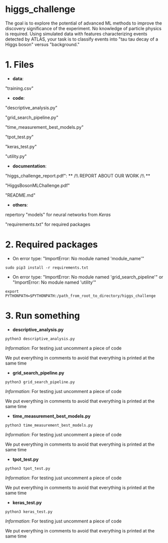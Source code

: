 # higgs\_challenge
The goal is to explore the potential of advanced ML methods to improve the discovery significance of the experiment. No knowledge of particle physics is required. Using simulated data with features characterizing events detected by ATLAS, your task is to classify events into "tau tau decay of a Higgs boson" versus "background." 

# 1. Files
* **data**: 

"training.csv"

* **code**:

"descriptive\_analysis.py"

"grid\_search\_pipeline.py"

"time\_measurement\_best\_models.py"

"tpot\_test.py"

"keras\_test.py"

"utility.py"

* **documentation**:

"higgs\_challenge\_report.pdf": ** /!\ REPORT ABOUT OUR WORK /!\ ** 

"HiggsBosonMLChallenge.pdf"

"README.md"

* **others**:

repertory "models" for neural networks from *Keras*

"requirements.txt" for required packages

# 2. Required packages
* On error type: "ImportError: No module named 'module\_name'"

`sudo pip3 install -r requirements.txt`

* On error type: "ImportError: No module named 'grid\_search\_pipeline'" or "ImportError: No module named 'utility'"

`export PYTHONPATH=$PYTHONPATH:/path_from_root_to_directory/higgs_challenge`

# 3. Run something
* **descriptive\_analysis.py**

`python3 descriptive_analysis.py`

*Information*: For testing just uncomment a piece of code

We put everything in comments to avoid that everything is printed at the same time

* **grid\_search\_pipeline.py**

`python3 grid_search_pipeline.py`

*Information*: For testing just uncomment a piece of code

We put everything in comments to avoid that everything is printed at the same time

* **time\_measurement\_best\_models.py**

`python3 time_measurement_best_models.py`

*Information*: For testing just uncomment a piece of code

We put everything in comments to avoid that everything is printed at the same time

* **tpot\_test.py**

`python3 tpot_test.py`

*Information*: For testing just uncomment a piece of code

We put everything in comments to avoid that everything is printed at the same time

* **keras\_test.py**

`python3 keras_test.py`

*Information*: For testing just uncomment a piece of code

We put everything in comments to avoid that everything is printed at the same time
